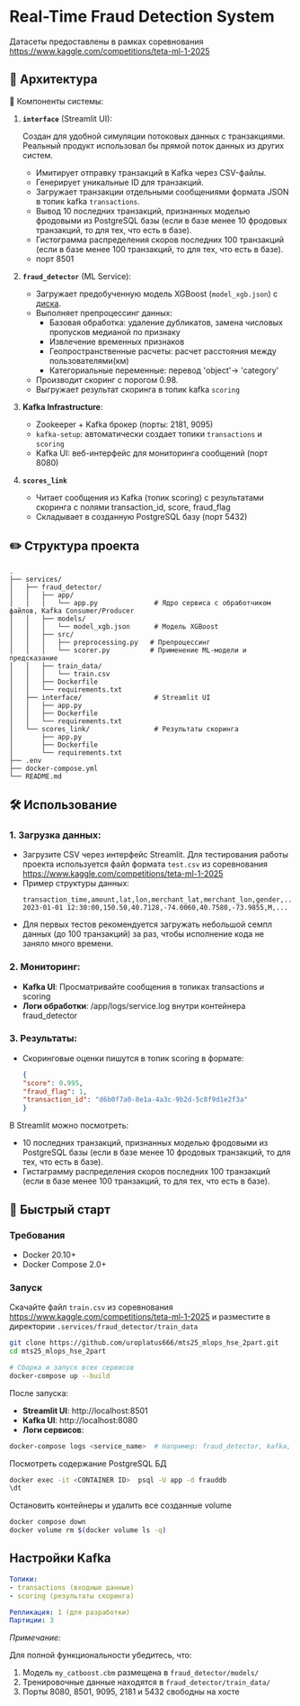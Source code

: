 # Real-Time Fraud Detection System
Датасеты предоставлены в рамках соревнования https://www.kaggle.com/competitions/teta-ml-1-2025

## 🧩 Архитектура

🔨 Компоненты системы:
1. **`interface`** (Streamlit UI):
   
   Создан для удобной симуляции потоковых данных с транзакциями. Реальный продукт использовал бы прямой поток данных из других систем.
    - Имитирует отправку транзакций в Kafka через CSV-файлы.
    - Генерирует уникальные ID для транзакций.
    - Загружает транзакции отдельными сообщениями формата JSON в топик kafka `transactions`.
    - Вывод 10 последних транзакций, признанных моделью фродовыми из PostgreSQL базы (если в базе менее 10 фродовых транзакций, то для тех, что есть в базе).
    - Гистограмма распределения скоров последних 100 транзакций (если в базе менее 100 транзакций, то для тех, что есть в базе).
    - порт 8501

2. **`fraud_detector`** (ML Service):
   - Загружает предобученную модель XGBoost (`model_xgb.json`) с [диска](https://drive.google.com/uc?id=1fQ7hQUijNBnCQEptuREDvPOTPHXyWRsa).
   - Выполняет препроцессинг данных:
     - Базовая обработка: удаление дубликатов, замена числовых пропусков медианой по признаку
     - Извлечение временных признаков
     - Геопространственные расчеты: расчет расстояния между пользователями(км)
     - Категориальные переменные: перевод 'object'-> 'category'
   - Производит скоринг с порогом 0.98.
   - Выгружает результат скоринга в топик kafka `scoring`

3. **Kafka Infrastructure**:
   - Zookeeper + Kafka брокер (порты: 2181, 9095)
   - `kafka-setup`: автоматически создает топики `transactions` и `scoring`
   - Kafka UI: веб-интерфейс для мониторинга сообщений (порт 8080)
    
4. **`scores_link`**
   - Читает сообщения из Kafka (топик scoring) с результатами скоринга с полями transaction_id, score, fraud_flag
   - Складывает в созданную PostgreSQL базу (порт 5432)
  
## ✏️ Структура проекта

```
.
├── services/
│   ├── fraud_detector/
│   │   ├── app/
│   │   │   └── app.py              # Ядро сервиса с обработчиком файлов, Kafka Consumer/Producer
│   │   ├── models/
│   │   │   └── model_xgb.json      # Модель XGBoost
│   │   ├── src/
│   │   │   ├── preprocessing.py   # Препроцессинг
│   │   │   └── scorer.py          # Применение ML-модели и предсказание
│   │   ├── train_data/
│   │   │   └── train.csv
│   │   ├── Dockerfile
│   │   └── requirements.txt
│   ├── interface/                  # Streamlit UI
│   │   ├── app.py
│   │   ├── Dockerfile
│   │   └── requirements.txt
│   └── scores_link/                # Результаты скоринга
│       ├── app.py
│       ├── Dockerfile
│       └── requirements.txt
├── .env
├── docker-compose.yml
└── README.md
```

## 🛠️ Использование

### 1. Загрузка данных:

 - Загрузите CSV через интерфейс Streamlit. Для тестирования работы проекта используется файл формата `test.csv` из соревнования https://www.kaggle.com/competitions/teta-ml-1-2025
 - Пример структуры данных:
    ```csv
    transaction_time,amount,lat,lon,merchant_lat,merchant_lon,gender,...
    2023-01-01 12:30:00,150.50,40.7128,-74.0060,40.7580,-73.9855,M,...
    ```
 - Для первых тестов рекомендуется загружать небольшой семпл данных (до 100 транзакций) за раз, чтобы исполнение кода не заняло много времени.

### 2. Мониторинг:
 - **Kafka UI**: Просматривайте сообщения в топиках transactions и scoring
 - **Логи обработки**: /app/logs/service.log внутри контейнера fraud_detector

### 3. Результаты:

 - Скоринговые оценки пишутся в топик scoring в формате:
    ```json
    {
    "score": 0.995, 
    "fraud_flag": 1, 
    "transaction_id": "d6b0f7a0-8e1a-4a3c-9b2d-5c8f9d1e2f3a"
    }
    ```
В Streamlit можно посмотреть:
- 10 последних транзакций, признанных моделью фродовыми из PostgreSQL базы (если в базе менее 10 фродовых транзакций, то для тех, что есть в базе).
- Гистаграмму распределения скоров последних 100 транзакций (если в базе менее 100 транзакций, то для тех, что есть в базе).

## 🚀 Быстрый старт

### Требования
- Docker 20.10+
- Docker Compose 2.0+

### Запуск

Скачайте файл `train.csv` из соревнования https://www.kaggle.com/competitions/teta-ml-1-2025 и разместите в директории `.services/fraud_detector/train_data`
```bash
git clone https://github.com/uroplatus666/mts25_mlops_hse_2part.git
cd mts25_mlops_hse_2part

# Сборка и запуск всех сервисов
docker-compose up --build
```
После запуска:
- **Streamlit UI**: http://localhost:8501
- **Kafka UI**: http://localhost:8080
- **Логи сервисов**: 
```bash
docker-compose logs <service_name>  # Например: fraud_detector, kafka, interface
```

Посмотреть содержание PostgreSQL БД
```bash
docker exec -it <CONTAINER ID>  psql -U app -d frauddb
\dt
```
Остановить контейнеры и удалить все созданные volume
```bash
docker compose down
docker volume rm $(docker volume ls -q)
```

## Настройки Kafka
```yml
Топики:
- transactions (входные данные)
- scoring (результаты скоринга)

Репликация: 1 (для разработки)
Партиции: 3
```

*Примечание:* 

Для полной функциональности убедитесь, что:
1. Модель `my_catboost.cbm` размещена в `fraud_detector/models/`
2. Тренировочные данные находятся в `fraud_detector/train_data/`
3. Порты 8080, 8501, 9095, 2181 и 5432 свободны на хосте
